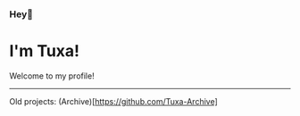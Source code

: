 ### Hey👋 
# I'm Tuxa!
Welcome to my profile!

---

Old projects: (Archive)[https://github.com/Tuxa-Archive]
